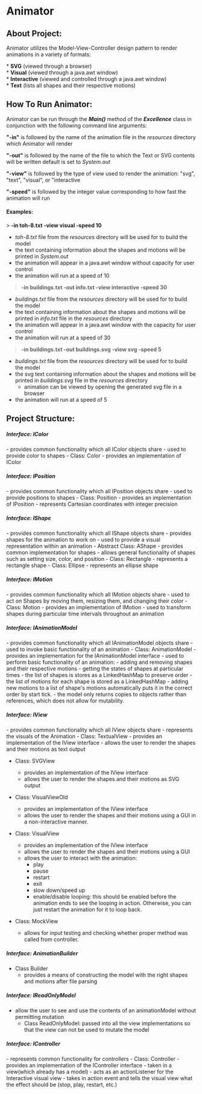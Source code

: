 <h1> Animator </h1>

<h2> About Project: </h2> 
Animator utilizes the Model-View-Controller design pattern to render animations
in a variety of formats: 
<p> 
* <b>SVG</b> (viewed through a browser)<br/>
* <b>Visual</b> (viewed through a java.awt window)<br/>
* <b>Interactive</b> (viewed and controlled through a java.awt window)<br/>
* <b>Text</b> (lists all shapes and their respective motions)
</p>

<h2> How To Run Animator: </h2> 
Animator can be run through the <i><b>Main()</b></i> method of the <i><b>Excellence</b></i> class in conjunction 
with the following command line arguments:
<p> 
<b>"-in"</b> is followed by the name of the animation file in the <i>resources</i> directory
which Animator will render<br/>

<b>"-out"</b> is followed by the name of the file to which the Text or SVG contents will be written
default is set to <i>System.out</i>

<b>"-view"</b> is followed by the type of view used to render the animation:
"svg", "text", "visual", or "interactive

<b>"-speed"</b> is followed by the integer value corresponding to how fast the animation will run
<h4> Examples: </h4>
><b> -in   toh-8.txt -view visual -speed 10</b>

- *toh-8.txt* file from the *resources* directory will be used for to build the model
- the text containing information about the shapes and motions will be printed in *System.out*
- the animation will appear in a java.awt window without capacity for user control
- the animation will run at a speed of 10

><b>  -in buildings.txt -out info.txt -view interactive -speed 30</b>

- *buildings.txt* file from the *resources* directory will be used for to build the model
- the text containing information about the shapes and motions will be printed in *info.txt* file 
in the *resources* directory
- the animation will appear in a java.awt window with the capacity for user control
- the animation will run at a speed of 30

><b>  -in buildings.txt -out buildings.svg -view svg -speed 5</b>

- *buildings.txt* file from the *resources* directory will be used for to build the model
- the svg text containing information about the shapes and motions will be printed in *buildings.svg* file
  in the *resources* directory
    - animation can be viewed by opening the generated svg file in a browser
- the animation will run at a speed of 5

</p>

<h2> Project Structure: </h2> 

<h5>Interface: IColor</h5>
- provides common functionality which all IColor objects share
- used to provide color to shapes 
- Class: Color 
    - provides an implementation of IColor
    
<h5>Interface: IPosition</h5>
- provides common functionality which all IPosition objects share
- used to provide positions to shapes 
- Class: Position 
    - provides an implementation of IPosition
    - represents Cartesian coordinates with integer precision 
    
<h5>Interface: IShape</h5>
- provides common functionality which all IShape objects share
- provides shapes for the animation to work on 
- used to provide a visual representation within an animation
- Abstract Class: AShape 
    - provides common implementation for shapes
    - allows general functionality of shapes such as setting size, color, and position 
    - Class: Rectangle
       - represents a rectangle shape 
    - Class: Ellipse 
       - represents an ellipse shape 
       
<h5>Interface: IMotion</h5> 
- provides common functionality which all IMotion objects share
- used to act on Shapes by moving them, resizing them, and changing their color 
- Class: Motion 
    - provides an implementation of IMotion 
    - used to transform shapes during particular time intervals throughout an animation 
      
<h5>Interface: IAnimationModel</h5>
- provides common functionality which all IAnimationModel objects share
- used to invoke basic functionality of an animation 
- Class: AnimationModel
    - provides an implementation for the IAnimationModel interface 
    - used to perform basic functionality of an animation: 
    - adding and removing shapes and their respective motions 
    - getting the states of shapes at particular times 
    - the list of shapes is stores as a LinkedHashMap to preserve order
    - the list of motions for each shape is stored as a LinkedHashMap
    - adding new motions to a list of shape's motions automatically puts it in the correct order 
      by start tick. 
    - the model only returns copies to objects rather than references, which does not allow for 
       mutability. 
            
                  
<h5>Interface: IView</h5> 
- provides common functionality which all IView objects share
- represents the visuals of the Animation
- Class: TextualView 
    - provides an implementation of the IView interface 
    - allows the user to render the shapes and their motions as text output
      
- Class: SVGView
    - provides an implementation of the IView interface
    - allows the user to render the shapes and their motions as SVG output
      
- Class: VisualViewOld 
    - provides an implementation of the IView interface
    - allows the user to render the shapes and their motions using a GUI
       in a non-interactive manner.
    
- Class: VisualView 
    - provides an implementation of the IView interface
    - allows the user to render the shapes and their motions using a GUI
    - allows the user to interact with the animation: 
      - play 
      - pause 
      - restart 
      - exit 
      - slow down/speed up 
      - enable/disable looping: this should be enabled 
      before the animation ends to see the looping in action.
      Otherwise, you can just restart the animation
      for it to loop back.

- Class: MockView
     - allows for input testing and checking
       whether proper method was called from controller.
        
       
<h5>Interface: AnimationBuilder</h5>

- Class Builder
    - provides a means of constructing the model
    with the right shapes and motions after file parsing
    
    
<h5>Interface: IReadOnlyModel</h5>

- allow the user to see and use the contents of an animationModel without permitting mutation 
    - Class ReadOnlyModel: 
       passed into all the view implementations so that the view can not be used to 
       mutate the model 

     
<h5>Interface: IController</h5>
- represents common functionality for controllers
- Class: Controller 
     - provides an implementation of the IController interface
     - taken in a view(which already has a model)
     - acts as an actionListener for the Interactive visual view
     - takes in action event and tells the visual view what the effect should be (stop, play, restart, etc.)
     